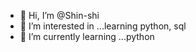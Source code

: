 - 👋 Hi, I’m @Shin-shi
- 👀 I’m interested in ...learning python, sql
- 🌱 I’m currently learning ...python
  

<!---
Shin-shi/Shin-shi is a ✨ special ✨ repository because its `README.md` (this file) appears on your GitHub profile.
You can click the Preview link to take a look at your changes.
--->
